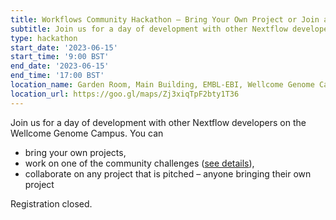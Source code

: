 ```yaml
---
title: Workflows Community Hackathon – Bring Your Own Project or Join a Community Challenge
subtitle: Join us for a day of development with other Nextflow developers on the Wellcome Genome Campus
type: hackathon
start_date: '2023-06-15'
start_time: '9:00 BST'
end_date: '2023-06-15'
end_time: '17:00 BST'
location_name: Garden Room, Main Building, EMBL-EBI, Wellcome Genome Campus
location_url: https://goo.gl/maps/Zj3xiqTpF2bty1T36
---
```


Join us for a day of development with other Nextflow developers on the Wellcome Genome Campus. You can 
- bring your own projects,
- work on one of the community challenges ([see details](https://github.com/workflows-community/june_2023_hackathon/issues?q=is%3Aopen+is%3Aissue+label%3Achallenge)),
- collaborate on any project that is pitched – anyone bringing their own project

Registration closed.

